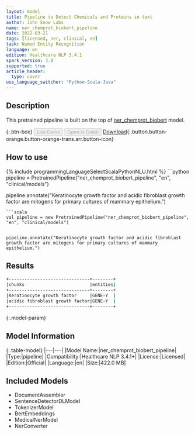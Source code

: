 ```yaml
---
layout: model
title: Pipeline to Detect Chemicals and Proteins in text
author: John Snow Labs
name: ner_chemprot_biobert_pipeline
date: 2022-03-21
tags: [licensed, ner, clinical, en]
task: Named Entity Recognition
language: en
edition: Healthcare NLP 3.4.1
spark_version: 3.0
supported: true
article_header:
  type: cover
use_language_switcher: "Python-Scala-Java"
---
```


## Description

This pretrained pipeline is built on the top of [ner_chemprot_biobert](https://nlp.johnsnowlabs.com/2021/04/01/ner_chemprot_biobert_en.html) model.

{:.btn-box}
<button class="button button-orange" disabled>Live Demo</button>
<button class="button button-orange" disabled>Open in Colab</button>
[Download](https://s3.amazonaws.com/auxdata.johnsnowlabs.com/clinical/models/ner_chemprot_biobert_pipeline_en_3.4.1_3.0_1647868851526.zip){:.button.button-orange.button-orange-trans.arr.button-icon}

## How to use



<div class="tabs-box" markdown="1">
{% include programmingLanguageSelectScalaPythonNLU.html %}
```python
pipeline = PretrainedPipeline("ner_chemprot_biobert_pipeline", "en", "clinical/models")


pipeline.annotate("Keratinocyte growth factor and acidic fibroblast growth factor are mitogens for primary cultures of mammary epithelium.")
```
```scala
val pipeline = new PretrainedPipeline("ner_chemprot_biobert_pipeline", "en", "clinical/models")


pipeline.annotate("Keratinocyte growth factor and acidic fibroblast growth factor are mitogens for primary cultures of mammary epithelium.")
```
</div>

## Results

```bash
+-------------------------------+--------+
|chunks                         |entities|
+-------------------------------+--------+
|Keratinocyte growth factor     |GENE-Y  |
|acidic fibroblast growth factor|GENE-Y  |
+-------------------------------+--------+
```

{:.model-param}
## Model Information

{:.table-model}
|---|---|
|Model Name:|ner_chemprot_biobert_pipeline|
|Type:|pipeline|
|Compatibility:|Healthcare NLP 3.4.1+|
|License:|Licensed|
|Edition:|Official|
|Language:|en|
|Size:|422.0 MB|

## Included Models

- DocumentAssembler
- SentenceDetectorDLModel
- TokenizerModel
- BertEmbeddings
- MedicalNerModel
- NerConverter

